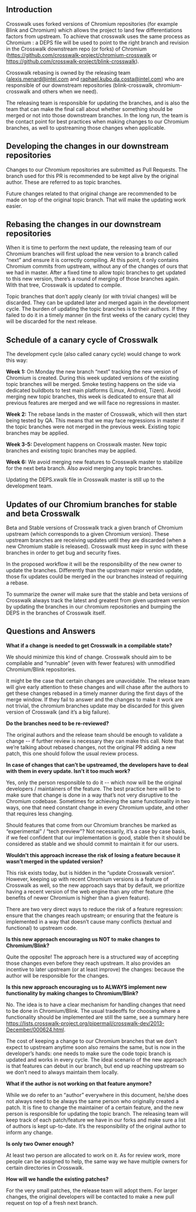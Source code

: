 ## Introduction
Crosswalk uses forked versions of Chromium repositories (for example Blink and Chromium) which allows the project to land few differentiations factors from upstream. To achieve that crosswalk uses the same process as Chromium : a DEPS file will be used to point to the right branch and revision in the Crosswalk downstream repo (or forks) of Chromium (https://github.com/crosswalk-project/chromium-crosswalk or https://github.com/crosswalk-project/blink-crosswalk).

Crosswalk rebasing is owned by the releasing team (alexis.menard@intel.com and raphael.kubo.da.costa@intel.com) who are responsible of our downstream repositories (blink-crosswalk, chromium-crosswalk and others when we need). 

The releasing team is responsible for updating the branches, and is also the team that can make the final call about whether something should be merged or not into those downstream branches. In the long run, the team is the contact point for best practices when making changes to our Chromium branches, as well to upstreaming those changes when applicable.

## Developing the changes in our downstream repositories
Changes to our Chromium repositories are submitted as Pull Requests. The branch used for this PR is recommended to be kept alive by the original author. These are referred to as topic branches.

Future changes related to that original change are recommended to be made on top of the original topic branch. That will make the updating work easier.

## Rebasing the changes in our downstream repositories
When it is time to perform the next update, the releasing team of our Chromium branches will first upload the new version to a branch called “next” and ensure it is correctly compiling. At this point, it only contains Chromium commits from upstream, without any of the changes of ours that we had in master. After a fixed time to allow topic branches to get updated to this new version, there’s a round of merging of those branches again. With that tree, Crosswalk is updated to compile.

Topic branches that don’t apply cleanly (or with trivial changes) will be discarded. They can be updated later and merged again in the development cycle. The burden of updating the topic branches is to their authors. If they failed to do it in a timely manner (in the first weeks of the canary cycle) they will be discarded for the next release.

## Schedule of a canary cycle of Crosswalk

The development cycle (also called canary cycle) would change to work this way:

**Week 1:** On Monday the new branch “next” tracking the new version of Chromium is created. During this week updated versions of the existing topic branches will be merged. Smoke testing happens on the side via dedicated buildbots to test main platforms (Linux, Android, Tizen). Avoid merging new topic branches, this week is dedicated to ensure that all previous features are merged and we will face no regressions in master.

**Week 2:** The rebase lands in the master of Crosswalk, which will then start being tested by QA. This means that we may face regressions in master if the topic branches were not merged in the previous week. Existing topic branches may be applied.

**Week 3-5:** Development happens on Crosswalk master. New topic branches and existing topic branches may be applied.

**Week 6:** We avoid merging new features to Crosswalk master to stabilize for the next beta branch. Also avoid merging any topic branches.

Updating the DEPS.xwalk file in Crosswalk master is still up to the development team.

## Updates of our Chromium branches for stable and beta Crosswalk

Beta and Stable versions of Crosswalk track a given branch of Chromium upstream (which corresponds to a given Chromium version). These upstream branches are receiving updates until they are discarded (when a new Chromium stable is released). Crosswalk must keep in sync with these branches in order to get bug and security fixes. 

In the proposed workflow it will be the responsibility of the new owner to update the branches. Differently than the upstream major version update, those fix updates could be merged in the our branches instead of requiring a rebase.

To summarize the owner will make sure that the stable and beta versions of Crosswalk always track the latest and greatest from given upstream version by updating the branches in our 
chromium repositories and bumping the DEPS in the branches of Crosswalk itself.

## Questions and Answers

**What if a change is needed to get Crosswalk in a compilable state?**

We should minimize this kind of change. Crosswalk should aim to be compilable and “runnable” (even with fewer features) with unmodified Chromium/Blink repositories.

It might be the case that certain changes are unavoidable. The release team will give early attention to these changes and will chase after the authors to get these changes rebased in a timely manner during the first days of the merge window. If they fail to answer and the changes to make it work are not trivial, the chromium branches update may be discarded for this given version of Crosswalk (and it’s a big failure).

**Do the branches need to be re-reviewed?**

The original authors and the release team should be enough to validate a change -- if further review is necessary they can make this call. Note that we’re talking about rebased changes, not the original PR adding a new patch, this one should follow the usual review process.

**In case of changes that can’t be upstreamed, the developers have to deal with them in every update. Isn’t it too much work?**

Yes, only the person responsible to do it -- which now will be the original developers / maintainers of the feature. The best practice here will be to make sure that change is done in a way that’s not very disruptive to the Chromium codebase. Sometimes for achieving the same functionality in two ways, one that need constant change in every Chromium update, and other that requires less changing.

Should features that come from our Chromium branches be marked as “experimental” / “tech preview”?
Not necessarily, it’s a case by case basis, if we feel confident that our implementation is good, stable then it should be considered as stable and we should commit to maintain it for our users. 

**Wouldn’t this approach increase the risk of losing a feature because it wasn’t merged in the updated version?**

This risk exists today, but is hidden in the “update Crosswalk version”. However, keeping up with recent Chromium versions is a feature of Crosswalk as well, so the new approach says that by default, we prioritize having a recent version of the web engine than any other feature (the benefits of newer Chromium is higher than a given feature).

There are two very direct ways to reduce the risk of a feature regression: ensure that the changes reach upstream; or ensuring that the feature is implemented in a way that doesn’t cause many conflicts (textual and functional) to upstream code.

**Is this new approach encouraging us NOT to make changes to Chromium/Blink?**

Quite the opposite! The approach here is a structured way of accepting those changes even before they reach upstream. It also provides an incentive to later upstream (or at least improve) the changes: because the author will be responsible for the changes.

**Is this new approach encouraging us to ALWAYS implement new functionality by making changes to Chromium/Blink?**

No. The idea is to have a clear mechanism for handling changes that need to be done in Chromium/Blink. The usual tradeoffs for choosing where a functionality should be implemented are still the same, see a summary here https://lists.crosswalk-project.org/pipermail/crosswalk-dev/2013-December/000624.html.

The cost of keeping a change to our Chromium branches that we don’t expect to upstream anytime soon also remains the same, but is now in the developer’s hands: one needs to make sure the code topic branch is updated and works in every cycle. The ideal scenario of the new approach is that features can debut in our branch, but end up reaching upstream so we don’t need to always maintain them locally.

**What if the author is not working on that feature anymore?**

While we do refer to an “author” everywhere in this document, he/she does not always need to be always the same person who originally created a patch. It is fine to change the maintainer of a certain feature, and the new person is responsible for updating the topic branch. The releasing team will keep track of each patch/feature we have in our forks and make sure a list of authors is kept up-to-date. It’s the responsibility of the original author to inform any change.

**Is only two Owner enough?**

At least two person are allocated to work on it. As for review work, more people can be assigned to help, the same way we have multiple owners for certain directories in Crosswalk.

**How will we handle the existing patches?**

For the very small patches, the release team will adopt them. For larger changes, the original developers will be contacted to make a new pull request on top of a fresh next branch.
